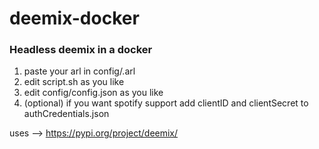 # deemix-docker
### Headless deemix in a docker

1. paste your arl in config/.arl
2. edit script.sh as you like
3. edit config/config.json as you like
4. (optional) if you want spotify support add clientID and clientSecret to authCredentials.json

uses --> https://pypi.org/project/deemix/
